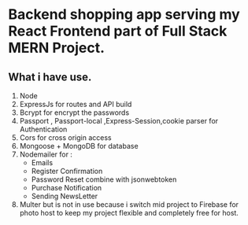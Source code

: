# Backend shopping app serving my React Frontend  part of Full Stack MERN Project.

## What i have use.

1.  Node 
1. ExpressJs for routes and API build
1. Bcrypt for encrypt the passwords
1. Passport , Passport-local ,Express-Session,cookie parser for Authentication
1. Cors for cross origin access
1. Mongoose + MongoDB for database
1. Nodemailer for :
    * Emails 
    * Register Confirmation 
    * Password Reset combine with jsonwebtoken
    * Purchase Notification
    * Sending NewsLetter
1. Multer but is not in use because i switch mid project to Firebase for photo host to keep my project flexible and completely free for host. 



